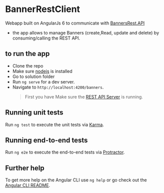 # BannerRestClient

Webapp built on AngularJs 6 to communicate with [BannersRest.API](https://github.com/bouguila/BannersRest.API)

- the app allows to manage Banners (create,Read, update and delete) by consuming/calling the REST API. 


## to run the app
- Clone the repo
- Make sure [nodejs](https://nodejs.org/en/download/) is installed
- Go to solution folder 
- Run `ng serve` for a dev server. 
- Navigate to `http://localhost:4200/banners`. 
    > First you have Make sure the [REST API Server](https://github.com/bouguila/BannersRest.API) is running.

## Running unit tests

Run `ng test` to execute the unit tests via [Karma](https://karma-runner.github.io).

## Running end-to-end tests

Run `ng e2e` to execute the end-to-end tests via [Protractor](http://www.protractortest.org/).

## Further help

To get more help on the Angular CLI use `ng help` or go check out the [Angular CLI README](https://github.com/angular/angular-cli/blob/master/README.md).
